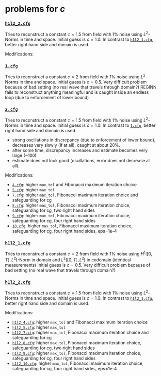 # problems for $`c`$

### [`h1l2_2.cfg`](2.cfg)

Tries to reconstruct a constant $`c = 1.5`$ from field with $`1\%`$ noise using $`L^2`$-Norms in time and space.
Initial guess is $`c = 1.0`$. In contrast to [`h1l2_1.cfg`](1.cfg), better right hand side and domain is used.

Modifications:

### [`1.cfg`](1.cfg)

Tries to reconstruct a constant $`c = 2`$ from field with $`1\%`$ noise using $`L^2`$-Norms in time and space.
Initial guess is $`c = 0.5`$.
Very difficult problem because of bad setting (no real wave that travels through domain?)
REGINN fails to reconstruct anything meaningful and is caught inside an endless loop (due to enforcement of lower bound)

### [`2.cfg`](2.cfg)

Tries to reconstruct a constant $`c = 1.5`$ from field with $`1\%`$ noise using $`L^2`$-Norms in time and space.
Initial guess is $`c = 1.0`$. In contrast to [`1.cfg`](1.cfg), better right hand side and domain is used.

* strong oscillations in discrepancy (due to enforcement of lower bound), decreases very slowly (if at all), caught at about $`20\%`$.
* after some time, discrepancy increases and estimate becomes very large (~100)
* estimate does not look good (oscillations, error does not decrease at all).

Modifications:

* [`4.cfg`](4.cfg): higher `max_tol` and Fibonacci maximum iteration choice
* [`5.cfg`](5.cfg): higher `max_tol`
* [`7.cfg`](7.cfg): higher `max_tol`, Fibonacci maximum iteration choice and safeguarding for cg
* [`8.cfg`](8.cfg): higher `max_tol`, Fibonacci maximum iteration choice, safeguarding for cg, two right hand sides
* [`9.cfg`](9.cfg): higher `max_tol`, Fibonacci maximum iteration choice, safeguarding for cg, four right hand sides
* [`10.cfg`](10.cfg): higher `max_tol`, Fibonacci maximum iteration choice, safeguarding for cg, four right hand sides, eps=1e-4

### [`h1l2_1.cfg`](1.cfg)

Tries to reconstruct a constant $`c = 2`$ from field with $`1\%`$ noise using $`H^1([0,T], L^2)`$-Norm in domain and $`L^2([0,T], L^2)`$ in codomain (identical measurements)
Initial guess is $`c = 0.5`$.
Very difficult problem because of bad setting (no real wave that travels through domain?)

### [`h1l2_2.cfg`](2.cfg)

Tries to reconstruct a constant $`c = 1.5`$ from field with $`1\%`$ noise using $`L^2`$-Norms in time and space.
Initial guess is $`c = 1.0`$. In contrast to [`h1l2_1.cfg`](1.cfg), better right hand side and domain is used.

Modifications:

* [`h1l2_4.cfg`](h1l2_4.cfg): higher `max_tol` and Fibonacci maximum iteration choice
* [`h1l2_5.cfg`](h1l2_5.cfg): higher `max_tol`
* [`h1l2_7.cfg`](h1l2_7.cfg): higher `max_tol`, Fibonacci maximum iteration choice and safeguarding for cg
* [`h1l2_8.cfg`](h1l2_8.cfg): higher `max_tol`, Fibonacci maximum iteration choice, safeguarding for cg, two right hand sides
* [`h1l2_9.cfg`](h1l2_9.cfg): higher `max_tol`, Fibonacci maximum iteration choice, safeguarding for cg, four right hand sides
* [`h1l2_10.cfg`](h1l2_10.cfg): higher `max_tol`, Fibonacci maximum iteration choice, safeguarding for cg, four right hand sides, eps=1e-4
